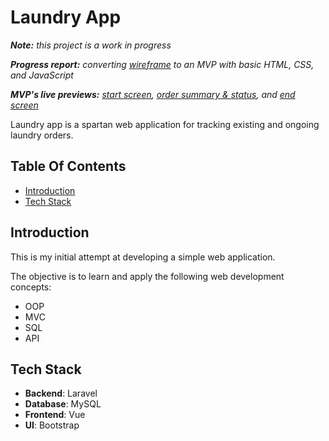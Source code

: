 # Laundry App

_**Note:** this project is a work in progress_

_**Progress report:** converting [wireframe](https://wireframe.cc/S8CIgC) to an MVP with basic HTML, CSS, and JavaScript_

_**MVP's live previews:** [start screen](https://gulfaniputra.github.io/laundry-app/), [order summary & status](https://gulfaniputra.github.io/laundry-app/order-summary-status.html), and [end screen](https://gulfaniputra.github.io/laundry-app/end-screen.html)_

Laundry app is a spartan web application for tracking existing and ongoing laundry orders.

## Table Of Contents

- [Introduction](#introduction)
- [Tech Stack](#tech-stack)

## Introduction

This is my initial attempt at developing a simple web application.

The objective is to learn and apply the following web development concepts:

- OOP
- MVC
- SQL
- API

## Tech Stack

- **Backend**: Laravel
- **Database**: MySQL
- **Frontend**: Vue
- **UI**: Bootstrap
